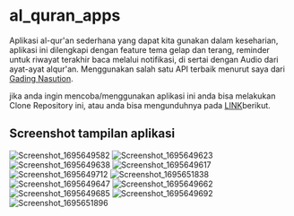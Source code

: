 # al_quran_apps
Aplikasi al-qur'an sederhana yang dapat kita gunakan dalam keseharian, aplikasi ini dilengkapi dengan feature tema gelap dan terang, reminder untuk riwayat terakhir baca melalui notifikasi, di sertai dengan Audio dari ayat-ayat alqur'an.
Menggunakan salah satu API terbaik menurut saya dari [Gading Nasution](https://github.com/gadingnst/quran-api).

jika anda ingin mencoba/menggunakan aplikasi ini anda bisa melakukan Clone Repository ini, atau anda bisa mengunduhnya pada [LINK](https://drive.google.com/file/d/1ctffRXPOKxmzEsXFtHy2YTeGW6Pa2dgf/view?usp=sharing)berikut.

## Screenshot tampilan aplikasi
![Screenshot_1695649582](https://github.com/Angga-Nugraha/al_quran_apps/assets/76716099/d0053c22-8300-4b6e-af9a-7d50ad20f40f)
![Screenshot_1695649623](https://github.com/Angga-Nugraha/al_quran_apps/assets/76716099/f7ca5ec0-0a70-4ba4-bb0a-2426bd2ea625)
![Screenshot_1695649638](https://github.com/Angga-Nugraha/al_quran_apps/assets/76716099/8d85c6b5-6e52-466a-b6d6-fccf1f357cdf)
![Screenshot_1695649617](https://github.com/Angga-Nugraha/al_quran_apps/assets/76716099/1013459c-f9d3-4d28-b682-0f1455e437d9)
![Screenshot_1695649712](https://github.com/Angga-Nugraha/al_quran_apps/assets/76716099/5ff6276d-3b7d-43b7-99f9-b4afc692d7d5)
![Screenshot_1695651838](https://github.com/Angga-Nugraha/al_quran_apps/assets/76716099/daeea55d-2eb9-4e8c-8b26-24e15295aba2)
![Screenshot_1695649647](https://github.com/Angga-Nugraha/al_quran_apps/assets/76716099/b84e7a06-d959-4542-9c9b-70f77fcba293)
![Screenshot_1695649662](https://github.com/Angga-Nugraha/al_quran_apps/assets/76716099/f3cdf7c1-50c4-4041-9fda-487ece2de3dc)
![Screenshot_1695649685](https://github.com/Angga-Nugraha/al_quran_apps/assets/76716099/5b22edac-59c8-4bbc-9433-461cf2dd230d)
![Screenshot_1695649692](https://github.com/Angga-Nugraha/al_quran_apps/assets/76716099/9c364243-109f-44ba-9306-ec80d29fe9c2)
![Screenshot_1695651896](https://github.com/Angga-Nugraha/al_quran_apps/assets/76716099/bae63216-d235-4e09-8987-ad89bf04dc03)
